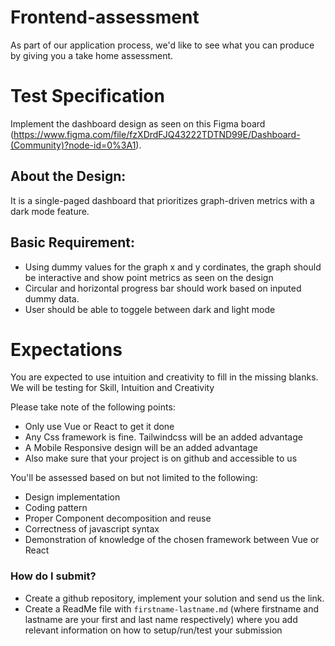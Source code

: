 # Frontend-assessment
As part of our application process, we'd like to see what you can produce by giving you a take home assessment.

# Test Specification
Implement the dashboard design as seen on this Figma board (https://www.figma.com/file/fzXDrdFJQ43222TDTND99E/Dashboard-(Community)?node-id=0%3A1).

## About the Design:
It is a single-paged dashboard that prioritizes graph-driven metrics with a dark mode feature.

## Basic Requirement:
- Using dummy values for the graph x and y cordinates, the graph should be interactive and show point metrics as seen on the design
- Circular and horizontal progress bar should work based on inputed dummy data.
- User should be able to toggele between dark and light mode

# Expectations
You are expected to use intuition and creativity to fill in the missing blanks. We will be testing for Skill, Intuition and Creativity

Please take note of the following points:

- Only use Vue or React to get it done
- Any Css framework is fine. Tailwindcss will be an added advantage
- A Mobile Responsive design will be an added advantage
- Also make sure that your project is on github and accessible to us

You'll be assessed based on but not limited to the following:

- Design implementation
- Coding pattern
- Proper Component decomposition and reuse
- Correctness of javascript syntax
- Demonstration of knowledge of the chosen framework between Vue or React

### How do I submit? ###
* Create a github repository, implement your solution and send us the link.
* Create a ReadMe file with `firstname-lastname.md` (where firstname and lastname are your 
  first and last name respectively) where you add relevant information on how to setup/run/test your submission

